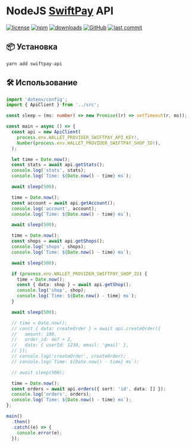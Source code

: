 # NodeJS [SwiftPay](https://swiftpayru.docs.apiary.io/#) API

[![license](https://img.shields.io/npm/l/swiftpay-api?style=flat-square)](https://github.com/xTCry/node-swiftpay-api/blob/main/LICENSE)
[![npm](https://img.shields.io/npm/v/swiftpay-api?style=flat-square)](https://npmjs.com/package/swiftpay-api)
[![downloads](https://img.shields.io/npm/dm/swiftpay-api?style=flat-square)](https://npmjs.com/package/swiftpay-api)
[![GitHub](https://img.shields.io/github/stars/xTCry/node-swiftpay-api?style=flat-square)](https://github.com/xTCry/node-swiftpay-api)
[![last commit](https://img.shields.io/github/last-commit/xTCry/node-swiftpay-api?style=flat-square)](https://github.com/xTCry/node-swiftpay-api)

## 📦 Установка

```shell
yarn add swiftpay-api
```

## 🛠️ Использование

```typescript
import 'dotenv/config';
import { ApiClient } from '../src';

const sleep = (ms: number) => new Promise((r) => setTimeout(r, ms));

const main = async () => {
  const api = new ApiClient(
    process.env.WALLET_PROVIDER_SWIFTPAY_API_KEY!,
    Number(process.env.WALLET_PROVIDER_SWIFTPAY_SHOP_ID!),
  );

  let time = Date.now();
  const stats = await api.getStats();
  console.log('stats', stats);
  console.log(`Time: ${Date.now() - time} ms`);

  await sleep(500);

  time = Date.now();
  const account = await api.getAccount();
  console.log('account', account);
  console.log(`Time: ${Date.now() - time} ms`);

  await sleep(500);

  time = Date.now();
  const shops = await api.getShops();
  console.log('shops', shops);
  console.log(`Time: ${Date.now() - time} ms`);

  await sleep(500);

  if (process.env.WALLET_PROVIDER_SWIFTPAY_SHOP_ID) {
    time = Date.now();
    const { data: shop } = await api.getShop();
    console.log('shop', shop);
    console.log(`Time: ${Date.now() - time} ms`);
  }

  await sleep(500);

  // time = Date.now();
  // const { data: createOrder } = await api.createOrder({
  //   amount: 100,
  //   order_id: 4e7 + 2,
  //   data: { userId: 1230, email: 'gmail' },
  // });
  // console.log('createOrder', createOrder);
  // console.log(`Time: ${Date.now() - time} ms`);

  // await sleep(500);

  time = Date.now();
  const orders = await api.orders({ sort: 'id', data: [] });
  console.log('orders', orders);
  console.log(`Time: ${Date.now() - time} ms`);
};

main()
  .then()
  .catch((e) => {
    console.error(e);
  });


```
